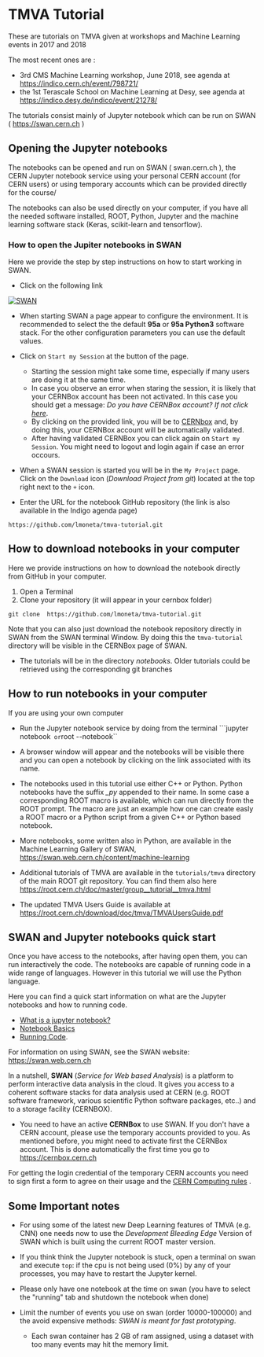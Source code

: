 # TMVA Tutorial

These are tutorials on TMVA given at workshops and Machine Learning events in 2017 and 2018 

The most recent ones are :
* 3rd CMS Machine Learning workshop, June 2018, see agenda at https://indico.cern.ch/event/798721/
* the 1st Terascale School on Machine Learning at Desy, see agenda at https://indico.desy.de/indico/event/21278/


The tutorials consist mainly of Jupyter notebook which can be run on SWAN ( https://swan.cern.ch )

## Opening the Jupyter notebooks

The notebooks can be opened and run on SWAN ( swan.cern.ch ), the CERN Jupyter notebook service using your personal CERN account (for CERN users) or using temporary accounts which can be provided directly for the course/ 

The notebooks can also be used directly on your computer, if you have all the needed software installed, ROOT, Python, Jupyter and the machine learning software stack (Keras, scikit-learn and tensorflow).


### How to open the Jupiter notebooks in SWAN

Here we provide the step by step instructions on how to start working in SWAN. 


*   Click on the following link

[![SWAN](http://swanserver.web.cern.ch/swanserver/images/badge_swan_white_150.png)](https://cern.ch/swanserver/cgi-bin/go?projurl=https://github.com/lmoneta/ml-tutorial-EIROforum)

*  When starting SWAN a page appear to configure the environment. It is recommended to select the the default **95a** or **95a Python3** software stack.
For the other configuration parameters you can use the default values.

*  Click on  `Start my Session` at the button of the page. 

   *  Starting the session might take some time, especially if many users are doing it at the same time. 
   *  In case you observe an error when staring the session, it is likely that your CERNBox account has been not activated. In this case you should get a message: *Do you have CERNBox account? If not click [here](https://cernbox.cern.ch)*. 
   *  By clicking on the provided link, you will be to [CERNbox](https://cernbox.cern.ch) and, by doing this, your CERNBox account will be automatically validated.
   *  After having validated CERNBox you can click again on `Start my Session`. You might need to logout and login again if case an error occours.
   
*  When a SWAN session is started you will be in the `My Project` page. Click on the ``Download`` icon (*Download Project from git*) located at the top right next to the ``+`` icon. 

*  Enter the URL for the notebook GitHub repository (the link is also available in the Indigo agenda page)

```
https://github.com/lmoneta/tmva-tutorial.git
```


## How to download notebooks in your computer

Here we provide instructions on how to download the notebook directly from GitHub in your computer. 


1. Open a Terminal 
2. Clone your repository (it will appear in your cernbox folder)
```
git clone  https://github.com/lmoneta/tmva-tutorial.git
```

Note that you can also just download the notebook repository directly in SWAN from the SWAN terminal Window. By doing this the ``tmva-tutorial`` directory will be visible in the CERNBox page of SWAN. 


* The tutorials will be in the directory *notebooks*. Older tutorials could be retrieved using the corresponding git branches

## How to run notebooks in your computer

If you are using your own computer 
* Run the Jupyter notebook service by doing from the terminal
```jupyter notebook``  or ``root --notebook``
* A browser window will appear and the notebooks will be visible there and you can open a notebook by clicking on the link associated with its name. 



* The notebooks used in this tutorial use either  C++ or Python. Python notebooks have the suffix *_py*  appended to their name. In some case a corresponding ROOT macro is available, which can  run
directly from the ROOT prompt. The macro are just an example how one can create easly a ROOT macro or a Python script from a given C++ or Python based notebook. 

* More notebooks, some written also in Python, are available in the Machine Learning Gallery of SWAN, https://swan.web.cern.ch/content/machine-learning

* Additional  tutorials of TMVA are available in the `tutorials/tmva` directory of the main ROOT git repository. You can find them also here https://root.cern.ch/doc/master/group__tutorial__tmva.html

* The updated TMVA Users Guide is available at https://root.cern.ch/download/doc/tmva/TMVAUsersGuide.pdf


## SWAN and Jupyter notebooks quick start ##

Once you have access to the notebooks, after having open them, you can run interactively the code. The notebooks are capable of running code in a wide range of languages. However in this tutorial we will use the Python language. 

Here you can find a quick start information on what are the Jupyter notebooks and how to running code. 

* [What is a jupyter notebook?](http://nbviewer.jupyter.org/github/jupyter/notebook/blob/master/docs/source/examples/Notebook/What%20is%20the%20Jupyter%20Notebook.ipynb)
* [Notebook Basics](http://nbviewer.jupyter.org/github/jupyter/notebook/blob/master/docs/source/examples/Notebook/Notebook%20Basics.ipynb)
* [Running Code](http://nbviewer.jupyter.org/github/jupyter/notebook/blob/master/docs/source/examples/Notebook/Running%20Code.ipynb).

For information on using SWAN, see the SWAN website: https://swan.web.cern.ch

In a nutshell, **SWAN** (*Service for Web based Analysis*) is a platform to perform interactive data analysis in the cloud. It gives you access to a coherent software stacks for data analysis used at CERN (e.g. ROOT software framework, various scientific Python software packages, etc..) and to a storage facility (CERNBOX). 


* You need to have an active **CERNBox** to use SWAN. If you don't have a CERN account, please use the temporary accounts provided to you. As mentioned before, you might need to activate first the CERNBox account. This is done automatically the first time you go to https://cernbox.cern.ch

For getting the login credential of the temporary CERN accounts you need to sign first a form to agree on their usage and the [CERN Computing rules](https://security.web.cer.ch/security/rules/en/index.shtml) . 


## Some Important notes

* For using some of the latest new Deep Learning features of TMVA (e.g. CNN) one needs now to use the *Development Bleeding Edge* Version of SWAN which is built using the current ROOT master version.


* If you think think the Jupyter notebook is stuck, open a terminal on swan and execute `top`: if the cpu is not being used (0%) by any of your processes, you may have to restart the Jupyter
kernel.

* Please only have one notebook at the time on swan (you have to select the "running" tab and shutdown the notebook when done)
* Limit the number of events you use on swan (order 10000-100000) and the avoid expensive methods: *SWAN is meant for fast prototyping*. 
     * Each swan container has 2 GB of ram assigned, using a dataset with too many events may hit the memory limit.

